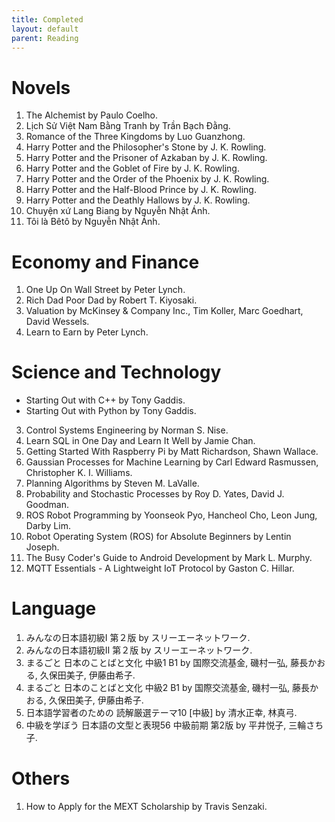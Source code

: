 ```yaml
---
title: Completed
layout: default
parent: Reading
---
```


# Novels
1. The Alchemist by Paulo Coelho.
2. Lịch Sử Việt Nam Bằng Tranh by Trần Bạch Đằng.
3. Romance of the Three Kingdoms by Luo Guanzhong.
4. Harry Potter and the Philosopher's Stone by J. K. Rowling.
6. Harry Potter and the Prisoner of Azkaban by J. K. Rowling.
7. Harry Potter and the Goblet of Fire by J. K. Rowling.
8. Harry Potter and the Order of the Phoenix by J. K. Rowling.
9. Harry Potter and the Half-Blood Prince by J. K. Rowling.
10. Harry Potter and the Deathly Hallows by J. K. Rowling.
11. Chuyện xứ Lang Biang by Nguyễn Nhật Ánh.
12. Tôi là Bêtô by Nguyễn Nhật Ánh.

# Economy and Finance
1. One Up On Wall Street by Peter Lynch.
2. Rich Dad Poor Dad by Robert T. Kiyosaki.
3. Valuation by McKinsey & Company Inc., Tim Koller, Marc Goedhart, David Wessels.
4. Learn to Earn by Peter Lynch.

# Science and Technology
- Starting Out with C++ by Tony Gaddis.
- Starting Out with Python by Tony Gaddis.
3. Control Systems Engineering by Norman S. Nise.
4. Learn SQL in One Day and Learn It Well by Jamie Chan.
5. Getting Started With Raspberry Pi by Matt Richardson, Shawn Wallace.
6. Gaussian Processes for Machine Learning by Carl Edward Rasmussen, Christopher K. I. Williams.
7. Planning Algorithms by Steven M. LaValle.
8. Probability and Stochastic Processes by Roy D. Yates, David J. Goodman.
9. ROS Robot Programming by Yoonseok Pyo, Hancheol Cho, Leon Jung, Darby Lim.
10. Robot Operating System (ROS) for Absolute Beginners by Lentin Joseph.
11. The Busy Coder's Guide to Android Development by Mark L. Murphy.
12. MQTT Essentials - A Lightweight IoT Protocol by Gaston C. Hillar.

# Language
1. みんなの日本語初級Ⅰ 第２版 by スリーエーネットワーク.
2. みんなの日本語初級Ⅱ 第２版 by スリーエーネットワーク.
3. まるごと 日本のことばと文化 中級1 B1 by 国際交流基金, 磯村一弘, 藤長かおる, 久保田美子, 伊藤由希子.
4. まるごと 日本のことばと文化 中級2 B1 by 国際交流基金, 磯村一弘, 藤長かおる, 久保田美子, 伊藤由希子.
5. 日本語学習者のための 読解厳選テーマ10 \[中級\] by 清水正幸, 林真弓.
6. 中級を学ぼう 日本語の文型と表現56 中級前期 第2版 by 平井悦子, 三輪さち子.

# Others
1. How to Apply for the MEXT Scholarship by Travis Senzaki.